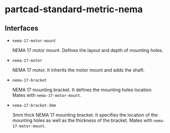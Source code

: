# partcad-standard-metric-nema

## Interfaces

* ``nema-17-motor-mount``

  NEMA 17 motor mount. Defines the layout and depth of mounting holes.

* ``nema-17-motor``

  NEMA 17 motor. It inherits the motor mount and adds the shaft.

* ``nema-17-bracket``

  NEMA 17 mounting bracket. It defines the mounting holes location.
  Mates with ``nema-17-motor-mount``.

* ``nema-17-bracket-3mm``

  3mm thick NEMA 17 mounting bracket.
  It specifies the location of the mounting holes as well as the thickness of the bracket.
  Mates with ``nema-17-motor-mount``.
